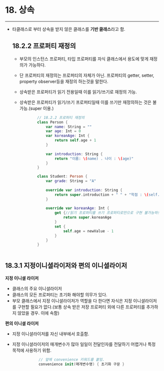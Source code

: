 # 18. 상속
--- 

- 타클래스로 부터 상속을 받지 않은 클래스를 **기반 클래스**라고 함.<br> 
  
  ## 18.2.2 프로퍼티 재정의
  - 부모의 인스턴스 프로퍼티, 타입 프로퍼티를 자식 클래스에서 용도에 맞게 재정의가 가능하다. 
  - 단 프로퍼티의 재정의는 프로퍼티의 자체가 아닌. 프로퍼티의 getter, setter, property observer등을 재정의 하는것을 말한다. <br> 
  - 상속받은 프로퍼티가 읽기 전용일때 이를 읽기/쓰기로 재정의 가능.
  - 상속받은 프로퍼티가 읽기/쓰기 프로퍼티일때 이를 쓰기만 재정의하는 것은 불가능.(super 이용.)
  
  
    ```swift
            // 18.2.2 프로퍼티 재정의
            class Person {
                var name: String = ""
                var age: Int = 0
                var koreanAge: Int {
                    return self.age + 1
                }
                
                var introduction: String {
                    return "이름: \(name) . 나이 : \(age)"
                }
            }

            class Student: Person {
                var grade: String = "A"
                
                override var introduction: String {
                    return super.introduction + " " + "학점 : \(self.grade)" // 읽기 프로퍼티를 재정의
                }
                
                override var koreanAge: Int {
                    get {//읽기 프로퍼티를 쓰기 프로퍼티로만으로 구현 불가능하므로. 아무 동작 안할시에는 super. 로 처리
                        return super.koreanAge
                    }
                    set {
                        self.age = newValue - 1
                    }
                }
            }



## 18.3.1 지정이니셜라이저와 편의 이니셜라이저
**지정 이니셜 라이저**
- 클래스의 주요 이니셜라이저
- 클래스의 모든 프로퍼티는 초기화 해야할 의무가 있다.
- 부모 클래스에서 지정 이니셜라이저가 역할을 다 한다면 자식은 지정 이니셜라이저를 구현할 필요가 없다.(보통 상속 받은 저장 프로퍼티 외에 다른 프로퍼티를 추가하지 않았을 경우. 이에 속함)

**편의 이니셜 라이저**
- 지정 이니셜라이저를 자신 내부에서 호출함.
- 지정 이니셜라이저의 매개변수가 많아 일일이 전달인자를 전달하기 어렵거나 특정 목적에 사용하기 위함.


    ```swift
                // 앞에 convenience 키워드를 붙임.
                convenience init(매개변수명) { 초기화 구문 }
